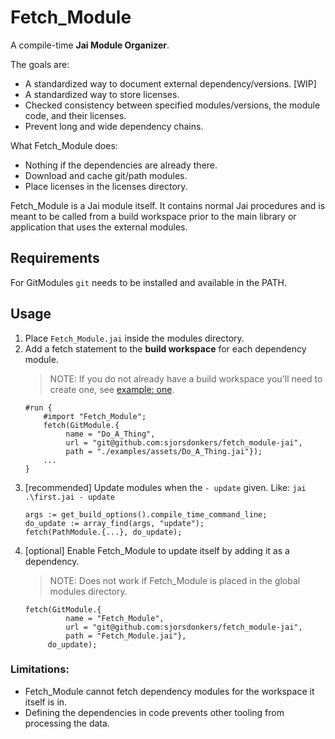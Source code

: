 # Fetch_Module
A compile-time **Jai Module Organizer**.

The goals are:
- A standardized way to document external dependency/versions. [WIP]
- A standardized way to store licenses.
- Checked consistency between specified modules/versions, the module code, and their licenses.
- Prevent long and wide dependency chains.

What Fetch_Module does:
- Nothing if the dependencies are already there.
- Download and cache git/path modules.
- Place licenses in the licenses directory.

Fetch_Module is a Jai module itself. It contains normal Jai procedures and is meant to be called from a build workspace prior to the main library or application that uses the external modules.

## Requirements
For GitModules `git` needs to be installed and available in the PATH.

## Usage
1. Place `Fetch_Module.jai` inside the modules directory.
1. Add a fetch statement to the **build workspace** for each dependency module.
   >NOTE: If you do not already have a build workspace you'll need to create one, see [example: one](./examples/one/first.jai).
   ```jai
   #run {
       #import "Fetch_Module";
       fetch(GitModule.{
            name = "Do_A_Thing",
            url = "git@github.com:sjorsdonkers/fetch_module-jai",
            path = "./examples/assets/Do_A_Thing.jai"});
       ...
   }
   ```
1. [recommended] Update modules when the `- update` given. Like: `jai .\first.jai - update`
   ```jai
   args := get_build_options().compile_time_command_line;
   do_update := array_find(args, "update");
   fetch(PathModule.{...}, do_update);
   ```
1. [optional] Enable Fetch_Module to update itself by adding it as a dependency.
   >NOTE: Does not work if Fetch_Module is placed in the global modules directory.
   ```jai
   fetch(GitModule.{
            name = "Fetch_Module",
            url = "git@github.com:sjorsdonkers/fetch_module-jai",
            path = "Fetch_Module.jai"}, 
        do_update);
   ```

### Limitations:
- Fetch_Module cannot fetch dependency modules for the workspace it itself is in.
- Defining the dependencies in code prevents other tooling from processing the data.
